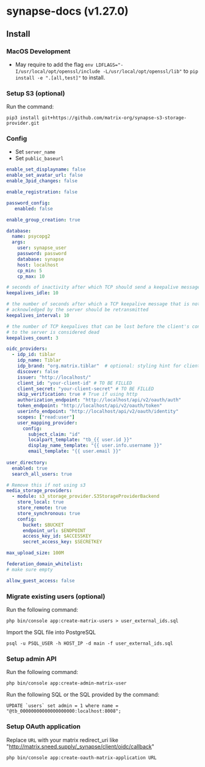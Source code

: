 # synapse-docs (v1.27.0)

## Install

### MacOS Development

- May require to add the flag `env LDFLAGS="-I/usr/local/opt/openssl/include -L/usr/local/opt/openssl/lib"` to `pip install -e ".[all,test]"` to install.

### Setup S3 (optional)

Run the command:
```
pip3 install git+https://github.com/matrix-org/synapse-s3-storage-provider.git
```

### Config

- Set `server_name`
- Set `public_baseurl`

```yaml
enable_set_displayname: false
enable_set_avatar_url: false
enable_3pid_changes: false

enable_registration: false

password_config:
   enabled: false

enable_group_creation: true

database:
  name: psycopg2
  args:
    user: synapse_user
    password: password
    database: synapse
    host: localhost
    cp_min: 5
    cp_max: 10

# seconds of inactivity after which TCP should send a keepalive message to the server
keepalives_idle: 10

# the number of seconds after which a TCP keepalive message that is not
# acknowledged by the server should be retransmitted
keepalives_interval: 10

# the number of TCP keepalives that can be lost before the client's connection
# to the server is considered dead
keepalives_count: 3

oidc_providers:
  - idp_id: tiblar
    idp_name: Tiblar
    idp_brand: "org.matrix.tiblar"  # optional: styling hint for clients
    discover: false
    issuer: "http://localhost/"
    client_id: "your-client-id" # TO BE FILLED
    client_secret: "your-client-secret" # TO BE FILLED
    skip_verification: true # True if using http
    authorization_endpoint: "http://localhost/api/v2/oauth/auth"
    token_endpoint: "http://localhost/api/v2/oauth/token"
    userinfo_endpoint: "http://localhost/api/v2/oauth/identity"
    scopes: ["read:user"]
    user_mapping_provider:
      config:
        subject_claim: "id"
        localpart_template: "tb_{{ user.id }}"
        display_name_template: "{{ user.info.username }}"
        email_template: "{{ user.email }}"
        
user_directory:
  enabled: true
  search_all_users: true

# Remove this if not using s3
media_storage_providers:
  - module: s3_storage_provider.S3StorageProviderBackend
    store_local: true
    store_remote: true
    store_synchronous: true
    config:
      bucket: $BUCKET
      endpoint_url: $ENDPOINT
      access_key_id: $ACCESSKEY
      secret_access_key: $SECRETKEY

max_upload_size: 100M

federation_domain_whitelist:
# make sure empty

allow_guest_access: false
```

### Migrate existing users (optional)

Run the following command:
```
php bin/console app:create-matrix-users > user_external_ids.sql
```

Import the SQL file into PostgreSQL
```
psql -u PSQL_USER -h HOST_IP -d main -f user_external_ids.sql
```

### Setup admin API

Run the following command:
```
php bin/console app:create-admin-matrix-user
```

Run the following SQL or the SQL provided by the command:
```
UPDATE `users` set admin = 1 where name = "@tb_00000000000000000000:localhost:8008";
```

### Setup OAuth application
Replace `URL` with your matrix redirect_uri like "http://matrix.sneed.supply/_synapse/client/oidc/callback"
```
php bin/console app:create-oauth-matrix-application URL
```
